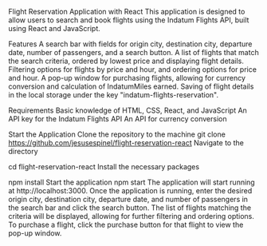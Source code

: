 Flight Reservation Application with React
This application is designed to allow users to search and book flights using the Indatum Flights API, built using React and JavaScript.

Features
A search bar with fields for origin city, destination city, departure date, number of passengers, and a search button.
A list of flights that match the search criteria, ordered by lowest price and displaying flight details.
Filtering options for flights by price and hour, and ordering options for price and hour.
A pop-up window for purchasing flights, allowing for currency conversion and calculation of IndatumMiles earned.
Saving of flight details in the local storage under the key "indatum-flights-reservation".

Requirements
Basic knowledge of HTML, CSS, React, and JavaScript
An API key for the Indatum Flights API
An API for currency conversion

Start the Application
Clone the repository to the  machine
git clone https://github.com/jesusespinel/flight-reservation-react
Navigate to the directory

cd flight-reservation-react
Install the necessary packages

npm install
Start the application
npm start
The application will start running at http://localhost:3000. 
Once the application is running, enter the desired origin city, destination city, departure date, and number of passengers in the search bar and click the search button. 
The list of flights matching the criteria will be displayed, allowing for further filtering and ordering options.
To purchase a flight, click the purchase button for that flight to view the pop-up window.
